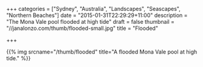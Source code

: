 +++
categories = ["Sydney", "Australia", "Landscapes", "Seascapes", "Northern Beaches"]
date = "2015-01-31T22:29:29+11:00"
description = "The Mona Vale pool flooded at high tide"
draft = false
thumbnail = "//janalonzo.com/thumb/flooded-small.jpg"
title = "Flooded"

+++

{{% img srcname="/thumb/flooded" title="A flooded Mona Vale pool at high tide." %}}
